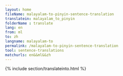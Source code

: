 ```yaml
---
layout: home
fileName: malayalam-to-pinyin-sentence-translation
translatein: malayalam_to_pinyin
folderName : translate
lang: en
from: ml
to: zh
langname: malayalam-to
permalink: /malayalam-to-pinyin-sentence-translation
tool: sentence-translations
matchurls: en&&ml&&zh
---
```

{% include section/translateinto.html %}
